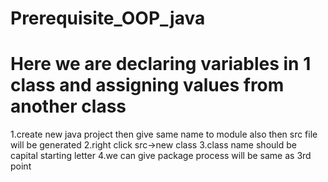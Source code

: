 # Prerequisite_OOP_java
# Here we are declaring variables in 1 class and assigning values from another class
1.create new java project then give same name to module also
then src file will be generated
2.right click src->new class
3.class name should be capital starting letter
4.we can give package process will be same as 3rd point 
